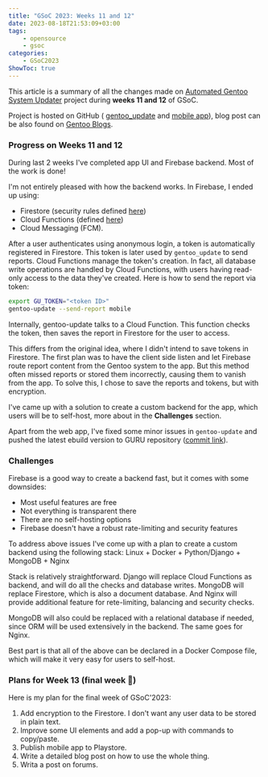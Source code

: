 ```yaml
---
title: "GSoC 2023: Weeks 11 and 12"
date: 2023-08-18T21:53:09+03:00
tags:
    - opensource
    - gsoc
categories:
    - GSoC2023
ShowToc: true
---
```


This article is a summary of all the changes made on 
[Automated Gentoo System Updater](https://wiki.gentoo.org/wiki/Google_Summer_of_Code/2023/Ideas/Automated_Gentoo_system_updater) 
project during **weeks 11 and 12** of GSoC.  

Project is hosted on GitHub (
[gentoo_update](https://github.com/Lab-Brat/gentoo_update) and 
[mobile app](https://github.com/Lab-Brat/gentoo_update_flutter)), 
blog post can be also found on 
[Gentoo Blogs](https://blogs.gentoo.org/gsoc/2023/08/07/week-910-report-automated-gentoo-system-updater/).


### Progress on Weeks 11 and 12
During last 2 weeks I've completed app UI and Firebase backend. 
Most of the work is done!  

I'm not entirely pleased with how the backend works. In Firebase, I ended up using: 
* Firestore (security rules defined [here](https://github.com/Lab-Brat/gentoo_update_flutter/blob/main/firestore.rules))
* Cloud Functions (defined [here](https://github.com/Lab-Brat/gentoo_update_flutter/tree/main/functions))
* Cloud Messaging (FCM).  

After a user authenticates using anonymous login, a token is automatically registered in Firestore. 
This token is later used by `gentoo_update` to send reports. Cloud Functions manage the token's creation. 
In fact, all database write operations are handled by Cloud Functions, with users having read-only access 
to the data they've created. Here is how to send the report via token:
```bash
export GU_TOKEN="<token ID>"
gentoo-update --send-report mobile
```

Internally, gentoo-update talks to a Cloud Function. This function checks the token, 
then saves the report in Firestore for the user to access.  

This differs from the original idea, where I didn't intend to save tokens in Firestore. 
The first plan was to have the client side listen and let Firebase route report content 
from the Gentoo system to the app. But this method often missed reports or stored them 
incorrectly, causing them to vanish from the app. To solve this, I chose to save the reports 
and tokens, but with encryption.  

I've came up with a solution to create a custom backend for the app, which users will be 
to self-host, more about in the **Challenges** section.  

Apart from the web app, I've fixed some minor issues in `gentoo-update` and pushed the 
latest ebuild version to GURU repository
([commit link](https://github.com/gentoo/guru/commit/62522296f838eec2ca2d1324cb9a436b64f4b877)).  


### Challenges
Firebase is a good way to create a backend fast, but it comes with some downsides:
* Most useful features are free
* Not everything is transparent there
* There are no self-hosting options
* Firebase doesn't have a robust rate-limiting and security features

To address above issues I've come up with a plan to create a custom backend using the 
following stack: Linux + Docker + Python/Django + MongoDB + Nginx  

Stack is relatively straightforward. Django will replace Cloud Functions as backend, 
and will do all the checks and database writes. MongoDB will replace Firestore, which is 
also a document database. And Nginx will provide additional feature for rete-limiting, 
balancing and security checks.  

MongoDB will also could be replaced with a relational database if needed, since ORM will 
be used extensively in the backend. The same goes for Nginx.  

Best part is that all of the above can be declared in a Docker Compose file, which will 
make it very easy for users to self-host.  


### Plans for Week 13 (final week 🎉)
Here is my plan for the final week of GSoC'2023:
1. Add encryption to the Firestore. I don't want any user data to be stored in plain text.
2. Improve some UI elements and add a pop-up with commands to copy/paste.
3. Publish mobile app to Playstore.
4. Write a detailed blog post on how to use the whole thing.
5. Writa a post on forums.
